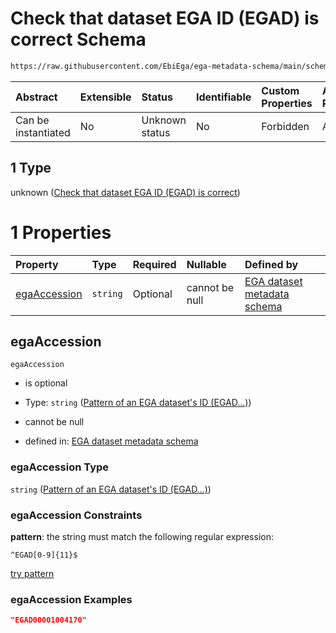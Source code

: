# Check that dataset EGA ID (EGAD) is correct Schema

```txt
https://raw.githubusercontent.com/EbiEga/ega-metadata-schema/main/schemas/EGA.dataset.json#/properties/objectId/allOf/1
```



| Abstract            | Extensible | Status         | Identifiable | Custom Properties | Additional Properties | Access Restrictions | Defined In                                                                     |
| :------------------ | :--------- | :------------- | :----------- | :---------------- | :-------------------- | :------------------ | :----------------------------------------------------------------------------- |
| Can be instantiated | No         | Unknown status | No           | Forbidden         | Allowed               | none                | [EGA.dataset.json\*](../../../schemas/EGA.dataset.json "open original schema") |

## 1 Type

unknown ([Check that dataset EGA ID (EGAD) is correct](ega-5-properties-objects-ids-block-allof-check-that-dataset-ega-id-egad-is-correct.md))

# 1 Properties

| Property                      | Type     | Required | Nullable       | Defined by                                                                                                                                                                                                                               |
| :---------------------------- | :------- | :------- | :------------- | :--------------------------------------------------------------------------------------------------------------------------------------------------------------------------------------------------------------------------------------- |
| [egaAccession](#egaaccession) | `string` | Optional | cannot be null | [EGA dataset metadata schema](ega-4-definitions-pattern-of-an-ega-datasets-id-egad.md "https://raw.githubusercontent.com/EbiEga/ega-metadata-schema/main/schemas/EGA.dataset.json#/properties/objectId/allOf/1/properties/egaAccession") |

## egaAccession



`egaAccession`

*   is optional

*   Type: `string` ([Pattern of an EGA dataset's ID (EGAD...)](ega-4-definitions-pattern-of-an-ega-datasets-id-egad.md))

*   cannot be null

*   defined in: [EGA dataset metadata schema](ega-4-definitions-pattern-of-an-ega-datasets-id-egad.md "https://raw.githubusercontent.com/EbiEga/ega-metadata-schema/main/schemas/EGA.dataset.json#/properties/objectId/allOf/1/properties/egaAccession")

### egaAccession Type

`string` ([Pattern of an EGA dataset's ID (EGAD...)](ega-4-definitions-pattern-of-an-ega-datasets-id-egad.md))

### egaAccession Constraints

**pattern**: the string must match the following regular expression:&#x20;

```regexp
^EGAD[0-9]{11}$
```

[try pattern](https://regexr.com/?expression=%5EEGAD%5B0-9%5D%7B11%7D%24 "try regular expression with regexr.com")

### egaAccession Examples

```json
"EGAD00001004170"
```
